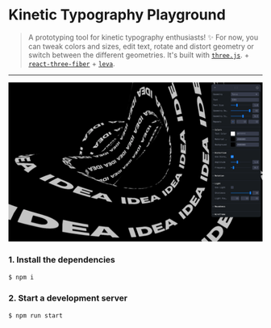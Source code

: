 # **Kinetic Typography Playground**

> A prototyping tool for kinetic typography enthusiasts! ✨ For now, you can tweak colors and sizes, edit text, rotate and distort geometry or switch between the different geometries. It's built with [`three.js`](https://github.com/mrdoob/three.js). + [`react-three-fiber`](https://github.com/pmndrs/react-three-fiber) + [`leva`](https://github.com/pmndrs/leva).

---

![Kinetic Typography Playground Open Graph Image](public/static/images/homepage-og-image.png?raw=true 'Kinetic Typography Playground')

### 1. Install the dependencies

```sh
$ npm i
```

### 2. Start a development server

```sh
$ npm run start
```

#
